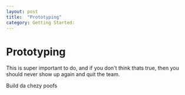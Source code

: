 ```yaml
---
layout: post
title:  "Prototyping"
category: Getting Started:
---
```


# Prototyping

This is super important to do, and if you don't think thats true, then you should never show up again and quit the team.

Build da chezy poofs
